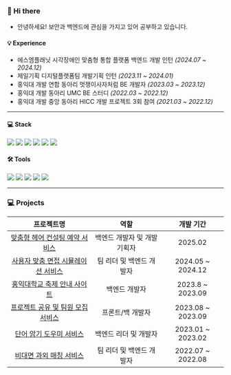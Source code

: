 
### 👋 Hi there
- 안녕하세요! 보안과 백엔드에 관심을 가지고 있어 공부하고 있습니다.

#### 💡 Experience

- 에스엠플래닛 시각장애인 맞춤형 통합 플랫폼 백엔드 개발 인턴 *(2024.07 ~ 2024.12)*  
- 제일기획 디지털플랫폼팀 개발기획 인턴 *(2023.11 ~ 2024.01)*  
- 홍익대 개발 연합 동아리 멋쟁이사자처럼 BE 개발자 *(2023.03 ~ 2023.12)*  
- 홍익대 개발 동아리 UMC BE 스터디 *(2022.03 ~ 2022.12)*  
- 홍익대 개발 중앙 동아리 HICC 개발 프로젝트 3회 참여 *(2021.03 ~ 2022.12)*

- ---

#### 💻 Stack


  <img src="https://img.shields.io/badge/Java-007396?style=flat-square&logo=Java&logoColor=white" /> <img src="https://img.shields.io/badge/Spring_Boot-6DB33F?style=flat-square&logo=Spring&logoColor=white" />
  <img src="https://img.shields.io/badge/JPA-6DB33F?style=flat-square&logo=Hibernate&logoColor=white" />
  <img src="https://img.shields.io/badge/MySQL-4479A1?style=flat-square&logo=MySQL&logoColor=white" />
  <img src="https://img.shields.io/badge/Docker-2496ED?style=flat-square&logo=Docker&logoColor=white" />
  <img src="https://img.shields.io/badge/AWS-FF9900?style=flat-square&logo=Amazon-AWS&logoColor=white" />


#### 🛠️ Tools


  <img src="https://img.shields.io/badge/Git-F05032?style=flat-square&logo=Git&logoColor=white" /> <img src="https://img.shields.io/badge/GitHub-181717?style=flat-square&logo=GitHub&logoColor=white" />
  <img src="https://img.shields.io/badge/Sourcetree-0052CC?style=flat-square&logo=Atlassian&logoColor=white" />
  <img src="https://img.shields.io/badge/Notion-000000?style=flat-square&logo=Notion&logoColor=white" />
  <img src="https://img.shields.io/badge/Slack-4A154B?style=flat-square&logo=Slack&logoColor=white" />

---


### 💻 Projects
                                       
   
|                   프로젝트명                                  |                역할                 |       개발 기간       |
| :-----------------------------------------------------------: | :--------------------------------: | :-------------------: |
| [맞춤형 헤어 컨설팅 예약 서비스](https://github.com/Blaybus-8Hz/BE) | 백엔드 개발자 및 개발기획자        |        2025.02        |
| [사용자 맞춤 면접 시뮬레이션 서비스](https://github.com/Hongik-Graduate-Team/Backend) | 팀 리더 및 백엔드 개발자         | 2024.05 ~ 2024.12     |
| [홍익대학교 축제 안내 사이트](https://github.com/HongikUnivFestival/server-with-spring-boot) | 백엔드 개발자                     |   2023.8 ~ 2023.09    |
| [프로젝트 공유 및 팀원 모집 서비스](https://github.com/JSHWJ/KDT-8-Coplearn) | 프론트/백 개발자                  |   2023.08 ~ 2023.09   |
| [단어 암기 도우미 서비스](https://github.com/HICC-Bootcamp/2023-forever-VocaAllday) | 백엔드 리더 및 개발자             |   2023.01 ~ 2023.02   |
| [비대면 과외 매칭 서비스](https://github.com/HICC-Bootcamp/2022-Justworkhard-tutorKING) | 팀 리더 및 백엔드 개발자         |   2022.07 ~ 2022.08   |


